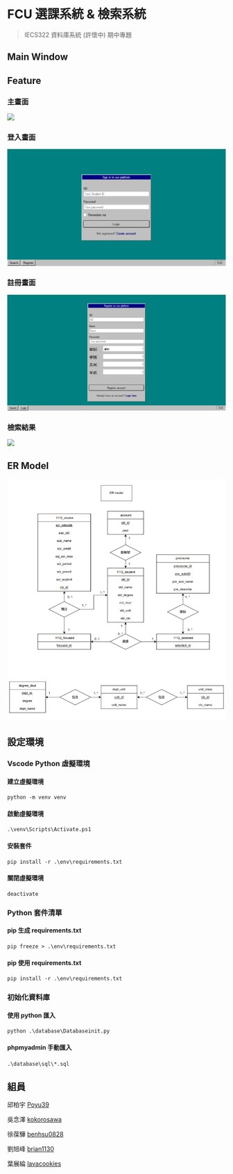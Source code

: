 # FCU 選課系統 & 檢索系統
> IECS322 資料庫系統 (許懷中) 期中專題

## Main Window

## Feature

### 主畫面
![](./img/main_windows.png)

### 登入畫面
![](./img/login.png)

### 註冊畫面
![](./img/register.png)

### 檢索結果
![](./img/resault.png.png)

## ER Model
![](./img/er_model.png)

## 設定環境

### Vscode Python 虛擬環境

#### 建立虛擬環境
```
python -m venv venv
```

#### 啟動虛擬環境
```
.\venv\Scripts\Activate.ps1
```

#### 安裝套件
```
pip install -r .\env\requirements.txt
```

#### 關閉虛擬環境
```
deactivate
```

### Python 套件清單

#### pip 生成 requirements.txt

```
pip freeze > .\env\requirements.txt
```

#### pip 使用 requirements.txt

```
pip install -r .\env\requirements.txt
```

### 初始化資料庫

#### 使用 python 匯入
```
python .\database\Databaseinit.py
```

#### phpmyadmin 手動匯入

`.\database\sql\*.sql`

## 組員

邱柏宇 [Poyu39](https://github.com/poyu39)

吳念澤 [kokorosawa](https://github.com/kokorosawa)

徐葆驊 [benhsu0828](https://github.com/benhsu0828)

劉旭峰 [brian1130](https://github.com/brian1130)

葉展綸 [lavacookies](https://github.com/lavacookies)

